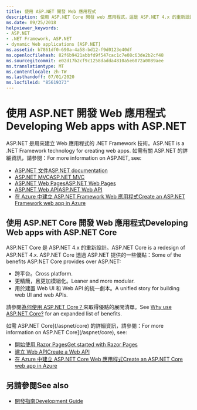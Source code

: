 ```yaml
---
title: 使用 ASP.NET 開發 Web 應用程式
description: 使用 ASP.NET Core 開發 web 應用程式，這是 ASP.NET 4.x 的重新設計，其跨平臺、更精簡、更模組化，以及整合以建立 web UI 和 web Api。
ms.date: 09/25/2018
helpviewer_keywords:
- ASP.NET
- .NET Framework, ASP.NET
- dynamic Web applications [ASP.NET]
ms.assetid: b7861df0-690a-4a58-bd12-f9d0123e40df
ms.openlocfilehash: 82f6b9421abbfd9f547cac1c7e08c63de2b2cf48
ms.sourcegitcommit: e02d17b2cf9c1258dadda4810a5e6072a0089aee
ms.translationtype: MT
ms.contentlocale: zh-TW
ms.lasthandoff: 07/01/2020
ms.locfileid: "85619373"
---
```

# <a name="developing-web-apps-with-aspnet"></a><span data-ttu-id="67f2d-103">使用 ASP.NET 開發 Web 應用程式</span><span class="sxs-lookup"><span data-stu-id="67f2d-103">Developing Web apps with ASP.NET</span></span>

<span data-ttu-id="67f2d-104">ASP.NET 是用來建立 Web 應用程式的 .NET Framework 技術。</span><span class="sxs-lookup"><span data-stu-id="67f2d-104">ASP.NET is a .NET Framework technology for creating web apps.</span></span> <span data-ttu-id="67f2d-105">如需有關 ASP.NET 的詳細資訊，請參閱：</span><span class="sxs-lookup"><span data-stu-id="67f2d-105">For more information on ASP.NET, see:</span></span>

- [<span data-ttu-id="67f2d-106">ASP.NET 文件</span><span class="sxs-lookup"><span data-stu-id="67f2d-106">ASP.NET documentation</span></span>](/aspnet/overview)
- [<span data-ttu-id="67f2d-107">ASP.NET MVC</span><span class="sxs-lookup"><span data-stu-id="67f2d-107">ASP.NET MVC</span></span>](https://dotnet.microsoft.com/apps/aspnet/mvc)
- [<span data-ttu-id="67f2d-108">ASP.NET Web Pages</span><span class="sxs-lookup"><span data-stu-id="67f2d-108">ASP.NET Web Pages</span></span>](https://dotnet.microsoft.com/apps/aspnet/web-apps)
- [<span data-ttu-id="67f2d-109">ASP.NET Web API</span><span class="sxs-lookup"><span data-stu-id="67f2d-109">ASP.NET Web API</span></span>](https://dotnet.microsoft.com/apps/aspnet/apis)  
- [<span data-ttu-id="67f2d-110">在 Azure 中建立 ASP.NET Framework Web 應用程式</span><span class="sxs-lookup"><span data-stu-id="67f2d-110">Create an ASP.NET Framework web app in Azure</span></span>](/azure/app-service/app-service-web-get-started-dotnet-framework)

## <a name="developing-web-apps-with-aspnet-core"></a><span data-ttu-id="67f2d-111">使用 ASP.NET Core 開發 Web 應用程式</span><span class="sxs-lookup"><span data-stu-id="67f2d-111">Developing Web apps with ASP.NET Core</span></span>

<span data-ttu-id="67f2d-112">ASP.NET Core 是 ASP.NET 4.x 的重新設計。</span><span class="sxs-lookup"><span data-stu-id="67f2d-112">ASP.NET Core is a redesign of ASP.NET 4.x.</span></span> <span data-ttu-id="67f2d-113">ASP.NET Core 透過 ASP.NET 提供的一些優點：</span><span class="sxs-lookup"><span data-stu-id="67f2d-113">Some of the benefits ASP.NET Core provides over ASP.NET:</span></span>

- <span data-ttu-id="67f2d-114">跨平台。</span><span class="sxs-lookup"><span data-stu-id="67f2d-114">Cross platform.</span></span>
- <span data-ttu-id="67f2d-115">更精簡，且更加模組化。</span><span class="sxs-lookup"><span data-stu-id="67f2d-115">Leaner and more modular.</span></span>
- <span data-ttu-id="67f2d-116">用於建置 Web UI 和 Web API 的統一劇本。</span><span class="sxs-lookup"><span data-stu-id="67f2d-116">A unified story for building web UI and web APIs.</span></span>

<span data-ttu-id="67f2d-117">請參閱[為何使用 ASP.NET Core？](/aspnet/core/introduction-to-aspnet-core#why-choose-aspnet-core)來取得優點的展開清單。</span><span class="sxs-lookup"><span data-stu-id="67f2d-117">See [Why use ASP.NET Core?](/aspnet/core/introduction-to-aspnet-core#why-choose-aspnet-core) for an expanded list of benefits.</span></span>

<span data-ttu-id="67f2d-118">如需 ASP.NET Core](/aspnet/core) 的詳細資訊，請參閱：</span><span class="sxs-lookup"><span data-stu-id="67f2d-118">For more information on ASP.NET Core](/aspnet/core), see:</span></span>

- [<span data-ttu-id="67f2d-119">開始使用 Razor Pages</span><span class="sxs-lookup"><span data-stu-id="67f2d-119">Get started with Razor Pages</span></span>](/aspnet/core/tutorials/razor-pages/razor-pages-start)
- [<span data-ttu-id="67f2d-120">建立 Web API</span><span class="sxs-lookup"><span data-stu-id="67f2d-120">Create a Web API</span></span>](/aspnet/core/tutorials/first-web-api)
- [<span data-ttu-id="67f2d-121">在 Azure 中建立 ASP.NET Core Web 應用程式</span><span class="sxs-lookup"><span data-stu-id="67f2d-121">Create an ASP.NET Core web app in Azure</span></span>](/azure/app-service/app-service-web-get-started-dotnet)
  
## <a name="see-also"></a><span data-ttu-id="67f2d-122">另請參閱</span><span class="sxs-lookup"><span data-stu-id="67f2d-122">See also</span></span>

- [<span data-ttu-id="67f2d-123">開發指南</span><span class="sxs-lookup"><span data-stu-id="67f2d-123">Development Guide</span></span>](development-guide.md)
